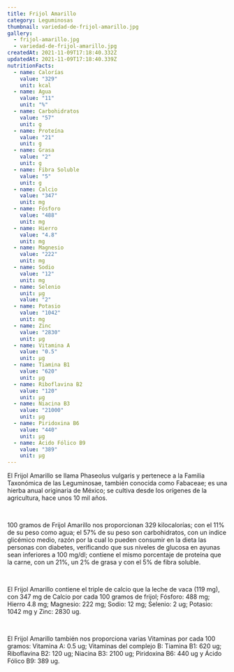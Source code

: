 ```yaml
---
title: Frijol Amarillo
category: Leguminosas
thumbnail: variedad-de-frijol-amarillo.jpg
gallery:
  - frijol-amarillo.jpg
  - variedad-de-frijol-amarillo.jpg
createdAt: 2021-11-09T17:18:40.332Z
updatedAt: 2021-11-09T17:18:40.339Z
nutritionFacts:
  - name: Calorías
    value: "329"
    unit: kcal
  - name: Agua
    value: "11"
    unit: "%"
  - name: Carbohidratos
    value: "57"
    unit: g
  - name: Proteína
    value: "21"
    unit: g
  - name: Grasa
    value: "2"
    unit: g
  - name: Fibra Soluble
    value: "5"
    unit: g
  - name: Calcio
    value: "347"
    unit: mg
  - name: Fósforo
    value: "488"
    unit: mg
  - name: Hierro
    value: "4.8"
    unit: mg
  - name: Magnesio
    value: "222"
    unit: mg
  - name: Sodio
    value: "12"
    unit: mg
  - name: Selenio
    unit: µg
    value: "2"
  - name: Potasio
    value: "1042"
    unit: mg
  - name: Zinc
    value: "2830"
    unit: µg
  - name: Vitamina A
    value: "0.5"
    unit: µg
  - name: Tiamina B1
    value: "620"
    unit: µg
  - name: Riboflavina B2
    value: "120"
    unit: µg
  - name: Niacina B3
    value: "21000"
    unit: µg
  - name: Piridoxina B6
    value: "440"
    unit: µg
  - name: Ácido Fólico B9
    value: "389"
    unit: µg
---
```

El Frijol Amarillo se llama Phaseolus vulgaris y pertenece a la Familia Taxonómica de las Leguminosae, también conocida como Fabaceae; es una hierba anual originaria de México; se cultiva desde los orígenes de la agricultura, hace unos 10 mil años.

<br/>

100 gramos de Frijol Amarillo nos proporcionan 329 kilocalorías; con el 11% de su peso como agua; el 57% de su peso son carbohidratos, con un indice glicémico medio, razón por la cual lo pueden consumir en la dieta las personas con diabetes, verificando que sus niveles de glucosa en ayunas sean inferiores a 100 mg/dl; contiene el mismo porcentaje de proteína que la carne, con un 21%, un 2% de grasa y con el 5% de fibra soluble.

<br/>

El Frijol Amarillo contiene el triple de calcio que la leche de vaca (119 mg), con 347 mg de Calcio por cada 100 gramos de frijol; Fósforo: 488 mg; Hierro 4.8 mg; Magnesio: 222 mg; Sodio: 12 mg; Selenio: 2 ug; Potasio: 1042 mg y Zinc: 2830 ug.

<br/>

El Frijol Amarillo también nos proporciona varias Vitaminas por cada 100 gramos: Vitamina A: 0.5 ug; Vitaminas del complejo B: Tiamina B1: 620 ug; Riboflavina B2: 120 ug; Niacina B3: 2100 ug; Piridoxina B6: 440 ug y Ácido Fólico B9: 389 ug.